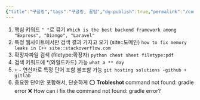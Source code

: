 ```yaml
---
{"title":"구글링","tags":"구글링, 꿀팁","dg-publish":true,"permalink":"/computer-science//","dgPassFrontmatter":true}
---
```



1. 핵심 키워드 `" "`로 묶기
`Which is the best backend framework among "Express", "Diango", "Laravel"
`
2. 특정 웹사이트에서만 검색 결과 가지고 오기 (site::도메인)
	`how to fix memory leaks in C++ site::stackoverflow.com`
3. 확장자파일 검색 (filetype:확장자)
	`python cheat sheet filetype:pdf`
4. 검색 키워드에 *(와일드카드) 가능
`what a ** day`
5. `+` `-` 연산자로 특정 단어 포함 불포함 가능
	`git hosting solutions -github + gitlab`
6. 중요한 단어만 포함해서, 단순하게
	⭕️ **Trobleshot** command not found: gradle error
	❌ How can i fix the command not found: gradle error?